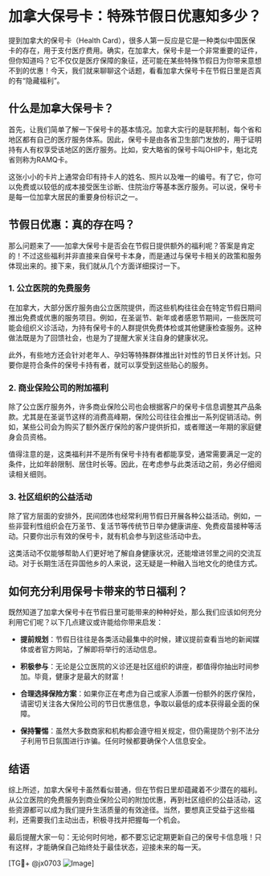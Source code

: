 # 加拿大保号卡：特殊节假日优惠知多少？

提到加拿大的保号卡（Health Card），很多人第一反应是它是一种类似中国医保卡的存在，用于支付医疗费用。确实，在加拿大，保号卡是一个非常重要的证件，但你知道吗？它不仅仅是医疗保障的象征，还可能在某些特殊节假日为你带来意想不到的优惠！今天，我们就来聊聊这个话题，看看加拿大保号卡在节假日里是否真的有“隐藏福利”。

## 什么是加拿大保号卡？

首先，让我们简单了解一下保号卡的基本情况。加拿大实行的是联邦制，每个省和地区都有自己的医疗服务体系。因此，保号卡是由各省卫生部门发放的，用于证明持有人有权享受该地区的医疗服务。比如，安大略省的保号卡叫OHIP卡，魁北克省则称为RAMQ卡。

这张小小的卡片上通常会印有持卡人的姓名、照片以及唯一的编号。有了它，你可以免费或以较低的成本接受医生诊断、住院治疗等基本医疗服务。可以说，保号卡是每一位加拿大居民的重要身份标识之一。

## 节假日优惠：真的存在吗？

那么问题来了——加拿大保号卡是否会在节假日提供额外的福利呢？答案是肯定的！不过这些福利并非直接来自保号卡本身，而是通过与保号卡相关的政策和服务体现出来的。接下来，我们就从几个方面详细探讨一下。

### 1. 公立医院的免费服务

在加拿大，大部分医疗服务由公立医院提供，而这些机构往往会在特定节假日期间推出免费或优惠的服务项目。例如，在圣诞节、新年或者感恩节期间，一些医院可能会组织义诊活动，为持有保号卡的人群提供免费体检或其他健康检查服务。这种做法既是为了回馈社会，也是为了提醒大家关注自身的健康状况。

此外，有些地方还会针对老年人、孕妇等特殊群体推出针对性的节日关怀计划。只要你是符合条件的保号卡持有者，就可以享受到这些贴心的服务。

### 2. 商业保险公司的附加福利

除了公立医疗服务外，许多商业保险公司也会根据客户的保号卡信息调整其产品条款。尤其是在圣诞节这样的消费高峰期，保险公司往往会推出一系列促销活动。例如，某些公司会为购买了额外医疗保险的客户提供折扣，或者赠送一年期的家庭健身会员资格。

值得注意的是，这类福利并不是所有保号卡持有者都能享受，通常需要满足一定的条件，比如年龄限制、居住时长等。因此，在考虑参与此类活动之前，务必仔细阅读相关细则。

### 3. 社区组织的公益活动

除了官方层面的安排外，民间团体也经常利用节假日开展各种公益活动。例如，一些非营利性组织会在万圣节、复活节等传统节日举办健康讲座、免费疫苗接种等活动。只要你出示有效的保号卡，就有机会参与到这些活动中去。

这类活动不仅能够帮助人们更好地了解自身健康状况，还能增进邻里之间的交流互动。对于长期生活在异国他乡的人来说，这无疑是一种融入当地文化的绝佳方式。

## 如何充分利用保号卡带来的节日福利？

既然知道了加拿大保号卡在节假日里可能带来的种种好处，那么我们应该如何充分利用它们呢？以下几点建议或许能给你带来启发：

- **提前规划**：节假日往往是各类活动最集中的时候，建议提前查看当地的新闻媒体或者官方网站，了解即将举行的活动信息。
  
- **积极参与**：无论是公立医院的义诊还是社区组织的讲座，都值得你抽出时间参加。毕竟，健康才是最大的财富！

- **合理选择保险方案**：如果你正在考虑为自己或家人添置一份额外的医疗保险，请密切关注各大保险公司的节日优惠信息，争取以最低的成本获得最全面的保障。

- **保持警惕**：虽然大多数商家和机构都会遵守相关规定，但仍需提防个别不法分子利用节日氛围进行诈骗。任何时候都要确保个人信息安全。

## 结语

综上所述，加拿大保号卡虽然看似普通，但在节假日里却蕴藏着不少潜在的福利。从公立医院的免费服务到商业保险公司的附加优惠，再到社区组织的公益活动，这些资源都可以成为我们提升生活质量的有效途径。当然，要想真正受益于这些福利，还需要我们主动出击，积极寻找并把握每一个机会。

最后提醒大家一句：无论何时何地，都不要忘记定期更新自己的保号卡信息哦！只有这样，才能确保自己始终处于最佳状态，迎接未来的每一天。

[TG💪+ @jx0703 ![Image](https://github.com/user-attachments/assets/dbca1d08-cadb-493c-b0ec-ad6f7a83f270)]